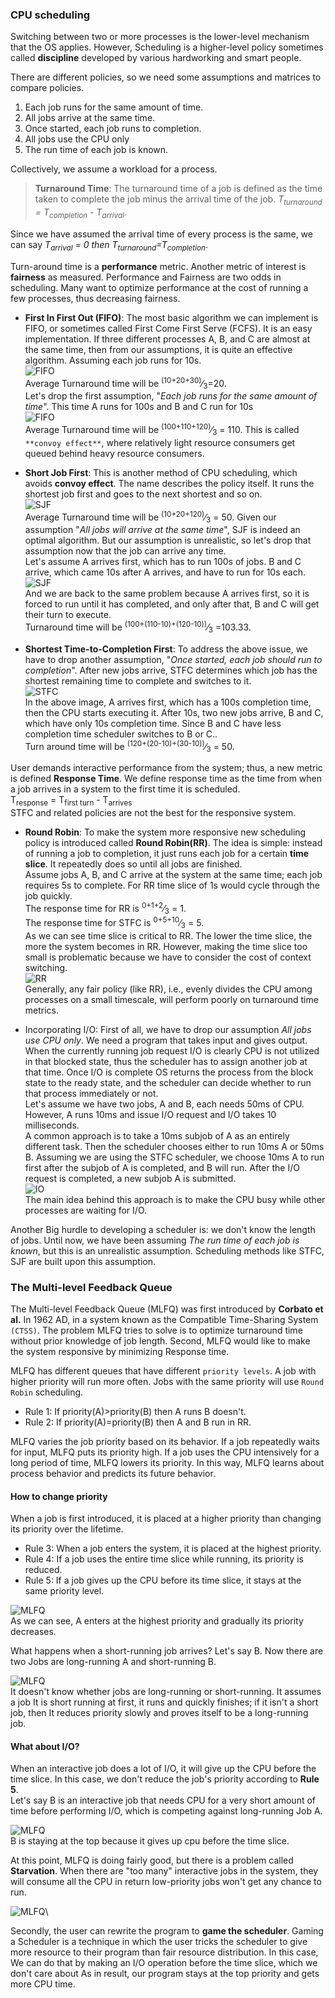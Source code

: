 ### CPU scheduling

Switching between two or more processes is the lower-level mechanism that the OS
applies. However, Scheduling is a higher-level policy sometimes called **discipline**
developed by various hardworking and smart people.

There are different policies, so we need some assumptions and matrices to compare
policies.

1. Each job runs for the same amount of time.
2. All jobs arrive at the same time.
3. Once started, each job runs to completion.
4. All jobs use the CPU only
5. The run time of each job is known.

Collectively, we assume a workload for a process.

> **Turnaround Time**: The turnaround time of a job is defined as the time taken to
complete the job minus the arrival time of the job.
*T<sub>turnaround</sub> = T<sub>completion</sub> - T<sub>arrival</sub>*.

Since we have assumed the arrival time of every process is the same, we can say
*T<sub>arrival</sub> = 0 then T<sub>turnaround</sub>=T<sub>completion</sub>*.

Turn-around time is a **performance** metric. Another metric of interest is 
**fairness** as measured. Performance and Fairness are two odds in scheduling.
Many want to optimize performance at the cost of running a few processes, thus decreasing
fairness.

- **First In First Out (FIFO)**: The most basic algorithm we can implement is 
FIFO, or sometimes called First Come First Serve (FCFS). It is an easy implementation.
If three different processes A, B, and C are almost at the same time, then
from our assumptions, it is quite an effective algorithm. Assuming each job runs
for 10s.\
![FIFO](resource/os_image5.png)\
Average Turnaround time will be <sup>(10+20+30)</sup>&frasl;<sub>3</sub>=20.\
Let's drop the first assumption, "*Each job runs for the same amount of time*".
This time A runs for 100s and B and C run for 10s\
![FIFO](resource/os_image6.png)\
Average Turnaround time will be <sup>(100+110+120)</sup>&frasl;<sub>3</sub> = 110.
This is called `**convoy effect**`, where relatively light resource consumers get
queued behind heavy resource consumers.

- **Short Job First**: This is another method of CPU scheduling, which avoids
**convoy effect**. The name describes the policy itself. It runs the shortest
job first and goes to the next shortest and so on.\
![SJF](resource/os_image7.png)\
Average Turnaround time will be <sup>(10+20+120)</sup>&frasl;<sub>3</sub> = 50.
Given our assumption "*All jobs will arrive at the same time*", SJF is indeed an optimal
algorithm. But our assumption is unrealistic, so let's drop that assumption now
that the job can arrive any time.\
Let's assume A arrives first, which has to run 100s of jobs. B and C arrive,
 which came 10s after A arrives, and have to run for 10s each.
![SJF](resource/os_image8.png)\
And we are back to the same problem because A arrives first, so it is forced to
run until it has completed, and only after that, B and C will get their turn to 
execute.\
Turnaround time will be <sup>(100+(110-10)+(120-10))</sup>&frasl;<sub>3</sub>
=103.33.

- **Shortest Time-to-Completion First**: To address the above issue, we have to drop
another assumption, "*Once started, each job should run to completion*". After
new jobs arrive, STFC determines which job has the shortest remaining time to complete
and switches to it.\
![STFC](resource/os_image9.png)\
In the above image, A arrives first, which has a 100s completion time, then  the CPU starts
executing it. After 10s, two new jobs arrive, B and C, which have only 10s 
completion time. Since B and C have less completion time scheduler switches to
B or C.. \
Turn around time will be <sup>(120+(20-10)+(30-10))</sup>&frasl;<sub>3</sub> 
= 50.

User demands interactive performance from the system; thus, a new metric is defined
**Response Time**. We define response time as the time from when a job arrives in 
a system to the first time it is scheduled.\
T<sub>response</sub> = T<sub>first turn</sub> - T<sub>arrives</sub>\
STFC and related policies are not the best for the responsive system.

- **Round Robin**: To make the system more responsive new scheduling policy is
introduced called **Round Robin(RR)**. The idea is simple: instead of running
a job to completion, it just runs each job for a certain **time slice**. It repeatedly
does so until all jobs are finished.\
Assume jobs A, B, and C arrive at the system at the same time; each job requires
5s to complete. For RR time slice of 1s would cycle through the job quickly.\
The response time for RR is <sup>0+1+2</sup>&frasl;<sub>3</sub> = 1.\
The response time for STFC is <sup>0+5+10</sup>&frasl;<sub>3</sub> = 5.\
As we can see time slice is critical to RR. The lower the time slice, the more
the system becomes in RR. However, making the time slice too small is 
problematic because we have to consider the cost of context switching.\
![RR](resource/os_image10.png)\
Generally, any fair policy (like RR), i.e., evenly divides the CPU among
processes on a small timescale, will perform poorly on turnaround time metrics.

- Incorporating I/O: First of all, we have to drop our assumption *All jobs use 
CPU only*. We need a program that takes input and gives output. When the  currently 
running job request I/O is clearly CPU is not utilized in that blocked state, thus
the scheduler has to assign another job at that time. Once I/O is complete OS returns
the process from the block state to the ready state, and the scheduler can decide whether to 
run that process immediately or not.\
Let's assume we have two jobs, A and B, each needs 50ms of CPU. However, A runs 10ms
and issue I/O request and I/O takes 10 milliseconds.\
A common approach is to take a 10ms subjob of A as an entirely different task. Then
the scheduler chooses either to run 10ms A or 50ms B. Assuming we are using the STFC
scheduler, we choose 10ms A to run first after the subjob of A is completed, and B will
run. After the I/O request is completed, a new subjob A is submitted.\
![IO](resource/os_image11.png)\
The main idea behind this approach is to make the CPU busy while other processes are
waiting for I/O.

Another Big hurdle to developing a scheduler is: we don't know the length of jobs.
Until now, we have been assuming *The run time of each job is known*, but this is an unrealistic
assumption. Scheduling methods like STFC, SJF are built upon this assumption.

### The Multi-level Feedback Queue

The Multi-level Feedback Queue (MLFQ) was first introduced by **Corbato et al.**
In 1962 AD, in a system known as the Compatible Time-Sharing System `(CTSS)`. The 
problem MLFQ tries to solve is to optimize turnaround time without prior knowledge 
of job length. Second, MLFQ would like to make the system responsive by minimizing
Response time.

MLFQ has different queues that have different `priority levels`. A job with higher
priority will run more often. Jobs with the same priority will use `Round Robin`
scheduling.

- Rule 1: If priority(A)>priority(B) then A runs B doesn't.
- Rule 2: If priority(A)=priority(B) then A and B run in RR.

MLFQ varies the job priority based on its behavior. If a job repeatedly waits
for input, MLFQ puts its priority high. If a job uses the CPU intensively for a long 
period of time, MLFQ lowers its priority. In this way, MLFQ learns about process
behavior and predicts its future behavior.

#### How to change priority

When a job is first introduced, it is placed at a higher priority than changing its
priority over the lifetime.

- Rule 3: When a job enters the system, it is placed at the highest priority.
- Rule 4: If a job uses the entire time slice while running, its priority is reduced.
- Rule 5: If a job gives up the CPU before its time slice, it stays at the same priority 
level.

![MLFQ](resource/os_image12.png)\
As we can see, A enters at the highest priority and gradually its priority decreases.

What happens when a short-running job arrives? Let's say B. Now there are two 
Jobs are long-running A and short-running B.

![MLFQ](resource/os_image13.png)\
It doesn't know whether jobs are long-running or short-running. It assumes a job
It is short running at first, it runs and quickly finishes; if it isn't a short job, then
It reduces priority slowly and proves itself to be a long-running job.

#### What about I/O?
When an interactive job does a lot of I/O, it will give up the CPU before the time
slice. In this case, we don't reduce the job's priority according to **Rule 5**.\
Let's say B is an interactive job that needs CPU for a very short amount of time
before performing I/O, which is competing against long-running Job A.

![MLFQ](resource/os_image14.png)\
B is staying at the top because it gives up cpu before the time slice.

At this point, MLFQ is doing fairly good, but there is a problem called **Starvation**.
When there are "too many" interactive jobs in the system, they will consume all
the CPU in return  low-priority jobs won't get any chance to run.

![MLFQ](resource/os_image15.png)\

Secondly, the user can rewrite the program to **game the scheduler**. Gaming a 
Scheduler is a technique in which the user tricks the scheduler to give more 
resource to their program than fair resource distribution. In this case,
We can do that by making an I/O operation before the time slice, which we don't care about 
As in result, our program stays at the top priority and gets more CPU time.

